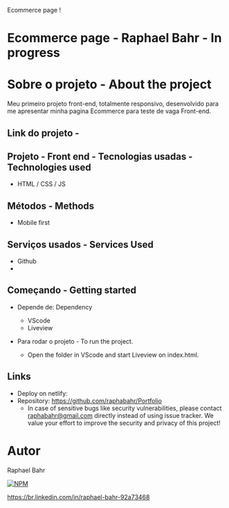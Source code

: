 Ecommerce page !

# Ecommerce page - Raphael Bahr - In progress

# Sobre o projeto - About the project
Meu primeiro projeto front-end, totalmente responsivo,  desenvolvido para me apresentar minha pagina Ecommerce para teste de vaga Front-end.
<br>

 
Link do projeto - 
-----------------------------

## Projeto - Front end - Tecnologias usadas - Technologies used
- HTML / CSS / JS  

## Métodos - Methods

* Mobile first

## Serviços usados - Services Used

* Github
* 

## Começando - Getting started

* Depende de: Dependency
  - VScode  
  - Liveview
  
* Para rodar o projeto - To run the project.
  - Open the folder in VScode and start Liveview on index.html. 

## Links
  - Deploy on netlify: 
  - Repository: https://github.com/raphabahr/Portfolio
    - In case of sensitive bugs like security vulnerabilities, please contact
      raphabahr@gmail.com directly instead of using issue tracker. We value your effort
      to improve the security and privacy of this project!

# Autor
Raphael Bahr

[![NPM](https://img.shields.io/npm/l/react)](https://github.com/raphabahr/Portfolio/blob/main/LICENCE) 

https://br.linkedin.com/in/raphael-bahr-92a73468

